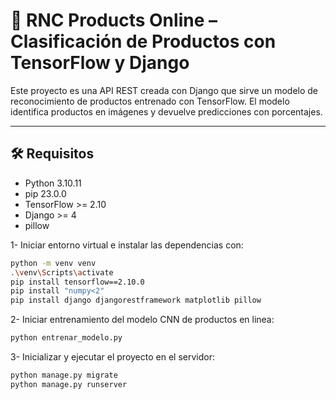 # 🧠 RNC Products Online – Clasificación de Productos con TensorFlow y Django

Este proyecto es una API REST creada con Django que sirve un modelo de reconocimiento de productos entrenado con TensorFlow. El modelo identifica productos en imágenes y devuelve predicciones con porcentajes.

---

## 🛠 Requisitos

- Python 3.10.11
- pip 23.0.0
- TensorFlow >= 2.10
- Django >= 4
- pillow

1- Iniciar entorno virtual e instalar las dependencias con:
```bash
python -m venv venv
.\venv\Scripts\activate
pip install tensorflow==2.10.0
pip install "numpy<2"
pip install django djangorestframework matplotlib pillow
```
2- Iniciar entrenamiento del modelo CNN de productos en linea:
```bash
python entrenar_modelo.py
```
3- Inicializar y ejecutar el proyecto en el servidor:
```bash
python manage.py migrate
python manage.py runserver
```
